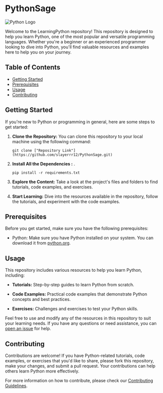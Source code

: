# PythonSage

![Python Logo](https://www.python.org/static/img/python-logo.png)

Welcome to the LearningPython repository! This repository is designed to help you learn Python, one of the most popular and versatile programming languages. Whether you're a beginner or an experienced programmer looking to dive into Python, you'll find valuable resources and examples here to help you on your journey.

## Table of Contents

- [Getting Started](#getting-started)
- [Prerequisites](#prerequisites)
- [Usage](#usage)
- [Contributing](#contributing)

## Getting Started

If you're new to Python or programming in general, here are some steps to get started:

1. **Clone the Repository:** You can clone this repository to your local machine using the following command:

   ```
   git clone ["Repository Link"](https://github.com/slayerrr12/PythonSage.git)
   ```

2. **Install All the Dependencies :** .
  
   ```
   pip install -r requirements.txt
   
   ```
   
3. **Explore the Content:** Take a look at the project's files and folders to find tutorials, code examples, and exercises.

4. **Start Learning:** Dive into the resources available in the repository, follow the tutorials, and experiment with the code examples.

## Prerequisites

Before you get started, make sure you have the following prerequisites:

- Python: Make sure you have Python installed on your system. You can download it from [python.org](https://www.python.org/downloads/).

## Usage

This repository includes various resources to help you learn Python, including:

- **Tutorials:** Step-by-step guides to learn Python from scratch.

- **Code Examples:** Practical code examples that demonstrate Python concepts and best practices.

- **Exercises:** Challenges and exercises to test your Python skills.

Feel free to use and modify any of the resources in this repository to suit your learning needs. If you have any questions or need assistance, you can [open an issue](https://github.com/HartzFrequency/LearningPython/issues) for help.

## Contributing

Contributions are welcome! If you have Python-related tutorials, code examples, or exercises that you'd like to share, please fork this repository, make your changes, and submit a pull request. Your contributions can help others learn Python more effectively.

For more information on how to contribute, please check our [Contributing Guidelines](CONTRIBUTING.md).
